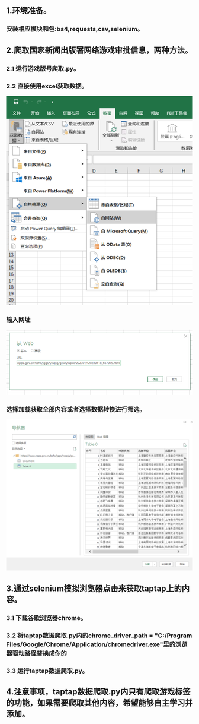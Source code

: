 ## 1.环境准备。  
### 安装相应模块和包:bs4,requests,csv,selenium。
## 2.爬取国家新闻出版署网络游戏审批信息，两种方法。
### 2.1 运行游戏版号爬取.py。
### 2.2 直接使用excel获取数据。
![excel1.png](excel1.png)
### 输入网址
![excel2.png](excel2.png)
### 选择加载获取全部内容或者选择数据转换进行筛选。
![excel3.png](excel3.png)
## 3.通过selenium模拟浏览器点击来获取taptap上的内容。
### 3.1 下载谷歌浏览器chrome。
### 3.2 将taptap数据爬取.py内的chrome_driver_path = "C:/Program Files/Google/Chrome/Application/chromedriver.exe"里的浏览器驱动路径替换成你的
### 3.3 运行taptap数据爬取.py。

## 4.注意事项，taptap数据爬取.py内只有爬取游戏标签的功能，如果需要爬取其他内容，希望能够自主学习并添加。
